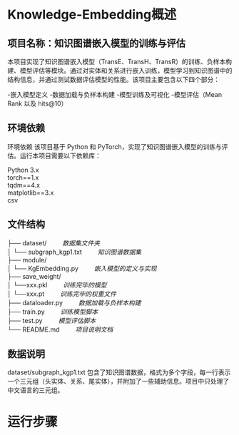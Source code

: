 # **Knowledge-Embedding概述**
## 项目名称：知识图谱嵌入模型的训练与评估

本项目实现了知识图谱嵌入模型（TransE、TransH、TransR）的训练、负样本构建、模型评估等模块。通过对实体和关系进行嵌入训练，模型学习到知识图谱中的结构信息，并通过测试数据评估模型的性能。该项目主要包含以下四个部分：

-嵌入模型定义
-数据加载与负样本构建
-模型训练及可视化
-模型评估（Mean Rank 以及 hits@10）

## 环境依赖
环境依赖
该项目基于 Python 和 PyTorch，实现了知识图谱嵌入模型的训练与评估。运行本项目需要以下依赖库：

Python 3.x  
torch==1.x  
tqdm==4.x  
matplotlib==3.x  
csv

## 文件结构

├── dataset/                 &nbsp;&nbsp;&nbsp; &nbsp;&nbsp;&nbsp;      _数据集文件夹_  
│   └── subgraph_kgp1.txt        &nbsp;&nbsp;&nbsp;  &nbsp;&nbsp;&nbsp;  _知识图谱数据集_  
├── module/  
│   └── KgEmbedding.py       &nbsp;&nbsp;&nbsp;  &nbsp;&nbsp;&nbsp;      _嵌入模型的定义与实现_  
├── save_weight/    
│   └──xxx.pkl               &nbsp;&nbsp;&nbsp;  &nbsp;&nbsp;&nbsp;      _训练完毕的模型_      
│   └──xxx.pt              &nbsp;&nbsp;&nbsp;   &nbsp;&nbsp;&nbsp;       _训练完毕的权重文件_  
├── dataloader.py           &nbsp;&nbsp;&nbsp;   &nbsp;&nbsp;&nbsp;      _数据加载与负样本构建_  
├── train.py                &nbsp;&nbsp;&nbsp; &nbsp;&nbsp;&nbsp;       _训练模型脚本_  
├── test.py                &nbsp;&nbsp;&nbsp;  &nbsp;&nbsp;&nbsp;      _模型评估脚本_  
└── README.md             &nbsp;&nbsp;&nbsp;   &nbsp;&nbsp;&nbsp;       _项目说明文档_  

## 数据说明
dataset/subgraph_kgp1.txt 包含了知识图谱数据，格式为多个字段，每一行表示一个三元组（头实体、关系、尾实体），并附加了一些辅助信息。项目中只处理了中文语言的三元组。

# 运行步骤